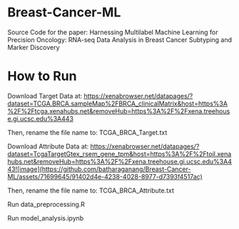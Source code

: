 # Breast-Cancer-ML

Source Code for the paper: 
Harnessing Multilabel Machine Learning for Precision Oncology: RNA-seq Data Analysis in Breast Cancer Subtyping and Marker Discovery

# How to Run

Download Target Data at:
https://xenabrowser.net/datapages/?dataset=TCGA.BRCA.sampleMap%2FBRCA_clinicalMatrix&host=https%3A%2F%2Ftcga.xenahubs.net&removeHub=https%3A%2F%2Fxena.treehouse.gi.ucsc.edu%3A443

Then, rename the file name to: TCGA_BRCA_Target.txt

Download Attribute Data at:
https://xenabrowser.net/datapages/?dataset=TcgaTargetGtex_rsem_gene_tpm&host=https%3A%2F%2Ftoil.xenahubs.net&removeHub=https%3A%2F%2Fxena.treehouse.gi.ucsc.edu%3A443![image](https://github.com/batharaganang/Breast-Cancer-ML/assets/71699645/91402d4e-4238-4028-8977-d7393f4517ac)

Then, rename the file name to: TCGA_BRCA_Attribute.txt

Run data_preprocessing.R

Run model_analysis.ipynb

